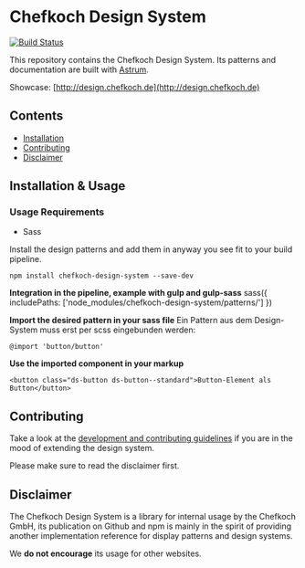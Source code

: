 # Chefkoch Design System
[![Build Status](https://travis-ci.org/chefkoch-dev/design-system.svg?branch=master)](https://travis-ci.org/chefkoch-dev/design-system)

This repository contains the Chefkoch Design System. 
Its patterns and documentation are built with
[Astrum](http://astrum.nodividestudio.com/).

Showcase: [http://design.chefkoch.de](http://design.chefkoch.de)

## Contents
* [Installation](#installation)
* [Contributing](#contributing)
* [Disclaimer](#disclaimer)

## Installation & Usage

### Usage Requirements
* Sass

Install the design patterns and add them in anyway you see fit to
your build pipeline.

    npm install chefkoch-design-system --save-dev

**Integration in the pipeline, example with gulp and gulp-sass**
    sass({
        includePaths: ['node_modules/chefkoch-design-system/patterns/']
    })

**Import the desired pattern in your sass file**
Ein Pattern aus dem Design-System muss erst per scss eingebunden werden:

    @import 'button/button'

**Use the imported component in your markup**

    <button class="ds-button ds-button--standard">Button-Element als Button</button>


## Contributing
Take a look at the [development and contributing guidelines](CONTRIBUTING.md) if you are in the
mood of extending the design system.

Please make sure to read the disclaimer first.

## Disclaimer
The Chefkoch Design System is a library for internal usage by the Chefkoch GmbH, its publication on Github and npm
 is mainly in the spirit of providing another implementation reference for display patterns and design systems.

We **do not encourage** its usage for other websites.